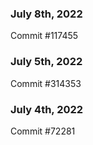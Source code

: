 ### July 8th, 2022

Commit #117455

### July 5th, 2022

Commit #314353


### July 4th, 2022

Commit #72281
